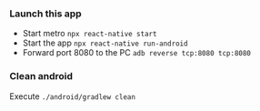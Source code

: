 ### Launch this app
 - Start metro `npx react-native start`
 - Start the app `npx react-native run-android`
 - Forward port 8080 to the PC `adb reverse tcp:8080 tcp:8080`

### Clean android
Execute `./android/gradlew clean`